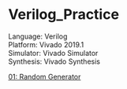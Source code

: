 # Verilog_Practice

Language: Verilog   
Platform: Vivado 2019.1  
Simulator: Vivado Simulator  
Synthesis: Vivado Synthesis

[01: Random Generator](https://github.com/ZongRuLi/Verilog_Practice/tree/main/01_Random_generator)